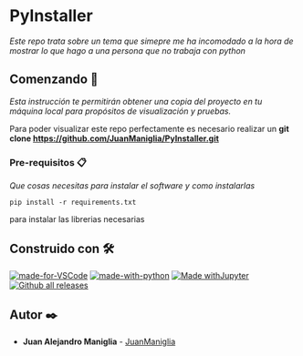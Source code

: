 # PyInstaller

_Este repo trata sobre un tema que simepre me ha incomodado a la hora de mostrar lo que hago a una persona que no trabaja con python_

## Comenzando 🚀

_Esta instrucción te permitirán obtener una copia del proyecto en tu máquina local para propósitos de visualización y pruebas._

Para poder visualizar este repo perfectamente es necesario realizar un **git clone https://github.com/JuanManiglia/PyInstaller.git**


### Pre-requisitos 📋

_Que cosas necesitas para instalar el software y como instalarlas_

```
pip install -r requirements.txt

```
para instalar las librerias necesarias

## Construido con 🛠️

[![made-for-VSCode](https://img.shields.io/badge/Made%20for-VSCode-1f425f.svg)](https://code.visualstudio.com/)
[![made-with-python](https://img.shields.io/badge/Made%20with-Python-1f425f.svg)](https://www.python.org/)
[![Made withJupyter](https://img.shields.io/badge/Made%20with-Jupyter-orange?style=for-the-badge&logo=Jupyter)](https://jupyter.org/try)
[![Github all releases](https://img.shields.io/github/downloads/Naereen/StrapDown.js/total.svg)](https://GitHub.com/Naereen/StrapDown.js/releases/)

## Autor ✒️

* **Juan Alejandro Maniglia** - [JuanManiglia](https://github.com/JuanManiglia)